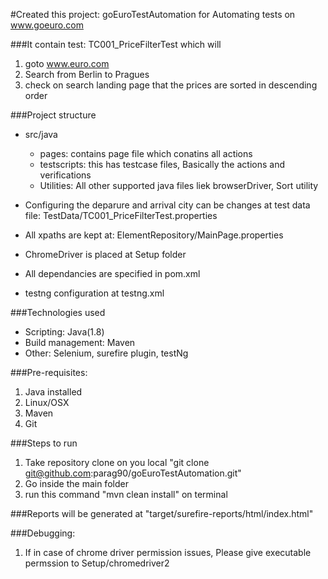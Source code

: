 #Created this project: goEuroTestAutomation for Automating tests on www.goeuro.com

###It contain test: TC001_PriceFilterTest which will
 1. goto www.euro.com
 2. Search from Berlin to Pragues
 3. check on search landing page that the prices are sorted in descending order

###Project structure
 - src/java
    * pages: contains page file which conatins all actions
    * testscripts: this has testcase files, Basically the actions and verifications
    * Utilities: All other supported java files liek browserDriver, Sort utility

 - Configuring the deparure and arrival city can be changes at test data file: TestData/TC001_PriceFilterTest.properties
 - All xpaths are kept at: ElementRepository/MainPage.properties
 - ChromeDriver is placed at Setup folder
 - All dependancies are specified in pom.xml
 - testng configuration at testng.xml

###Technologies used
* Scripting: Java(1.8)
* Build management: Maven
* Other: Selenium, surefire plugin, testNg

###Pre-requisites:
1. Java installed
2. Linux/OSX
3. Maven
4. Git

###Steps to run
1. Take repository clone on you local "git clone git@github.com:parag90/goEuroTestAutomation.git"
2. Go inside the main folder
3. run this command "mvn clean install" on terminal

###Reports will be generated at "target/surefire-reports/html/index.html"

###Debugging:
1. If in case of chrome driver permission issues, Please give executable permssion to Setup/chromedriver2